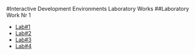 #Interactive Development Environments Laboratory Works
##Laboratory Work Nr 1




* [Lab#1](https://github.com/TUM-FAF/FAF-121-Gaitur-Iurie/tree/master/IDE/Lab%231)
* [Lab#2](https://github.com/TUM-FAF/FAF-121-Gaitur-Iurie/master/IDE/Lab%232)
* [Lab#3](https://github.com/TUM-FAF/FAF-121-Gaitur-Iurie/tree/master/IDE/Lab%233)
* [Lab#4](https://github.com/TUM-FAF/FAF-121-Gaitur-Iurie/tree/master/IDE/Lab%233)
